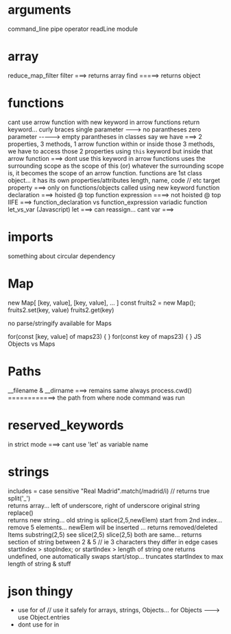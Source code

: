 # arguments
command_line
pipe operator
readLine module

# array
reduce_map_filter
filter ===> returns array
find =====> returns object

# functions
cant use arrow function with new keyword
in arrow functions
    return keyword... curly braces
    single parameter ---> no parantheses 
    zero parameter -----> empty parantheses
in classes
    say we have ===> 2 properties, 3 methods, 1 arrow function
    within or inside those 3 methods, we have to access those 2 properties using `this` keyword
    but inside that arrow function ===> dont use this keyword
in arrow functions
    uses the surrounding scope as the scope of this
    (or) whatever the surrounding scope is, it becomes the scope of an arrow function.
functions are 1st class object... it has its own properties/attributes
    length, name, code      // etc
target property ===> only on functions/objects called using new keyword
function declaration ===> hoisted @ top
function expression ====> not hoisted @ top
IIFE ===> function_declaration vs function_expression
variadic function
let_vs_var (Javascript)
    let ===> can reassign... cant 
    var ===> 

# imports
something about circular dependency


# Map
new Map[
    [key, value],
    [key, value],
    ...
]
const fruits2 = new Map();                  fruits2.set(key, value)             fruits2.get(key)

no parse/stringify available for Maps

for(const [key, value] of maps23) { }
for(const key of maps23) { }
JS Objects vs Maps


# Paths
__filename & __dirname ===> remains same always
process.cwd() ============> the path from where node command was run


# reserved_keywords
in strict mode ===> cant use 'let' as variable name


# strings
includes = case sensitive
"Real Madrid".match(/madrid/i)          // returns true
split('_')                                 
    returns array... left of underscore, right of underscore
    original string <unaffected>
replace()                               
    returns new string... 
    old string is <unaffected>
splice(2,5,newElem)
    start from 2nd index... remove 5 elements... newElem will be inserted
    <modifies original array>... returns removed/deleted Items
substring(2,5)
    see slice(2,5)
slice(2,5)
    both are same... 
        returns section of string between 2 & 5                      // ie 3 characters
        <original string unaffected>
    they differ in edge cases         
        startIndex > stopIndex; or 
        startIndex > length of string
    one returns undefined, one automatically swaps start/stop... truncates startIndex to max length of string & stuff


# json thingy
- use for of            // use it safely for arrays, strings, Objects... 
                            for Objects ---> use Object.entries
- dont use for in